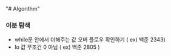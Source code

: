 "# Algorithm" 

### 이분 탐색
* while문 안에서 더해주는 값 오버 플로우 확인하기 ( ex)  백준 2343)
* lo 값 무조건 0 아님 ( ex) 백준 2805 )  

